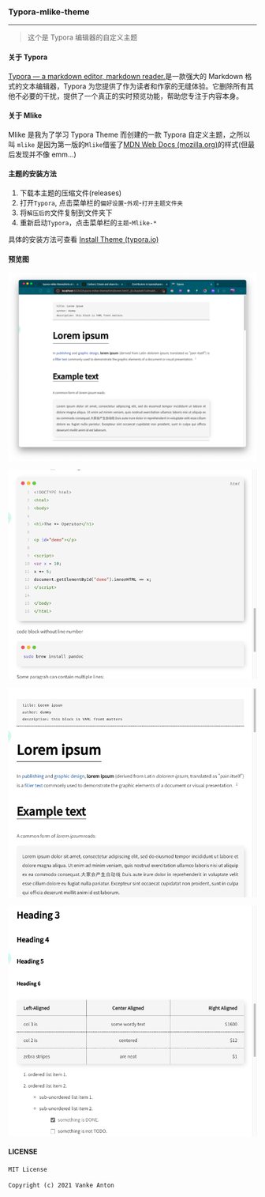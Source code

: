 ### Typora-mlike-theme

---

>   这个是 Typora 编辑器的自定义主题

#### 关于 Typora

[Typora — a markdown editor, markdown reader.](https://typora.io/)是一款强大的 Markdown 格式的文本编辑器，Typora 为您提供了作为读者和作家的无缝体验。它删除所有其他不必要的干扰，提供了一个真正的实时预览功能，帮助您专注于内容本身。

#### 关于 Mlike

Mlike 是我为了学习 Typora Theme 而创建的一款 Typora 自定义主题，之所以叫 `mlike` 是因为第一版的`Mlike`借鉴了[MDN Web Docs (mozilla.org)](https://developer.mozilla.org/zh-CN/)的样式(但最后发现并不像 emm...)

#### 主题的安装方法

1.  下载本主题的压缩文件(releases)
2.  打开`Typora`, 点击菜单栏的`偏好设置`-`外观`-`打开主题文件夹`
3.  将`解压后的`文件复制到文件夹下
4.  重新启动`Typora`，点击菜单栏的`主题`-`Mlike-*`

具体的安装方法可查看 [Install Theme (typora.io)](https://theme.typora.io/doc/Install-Theme/)

#### 预览图

![Mlike](screenshots/Mlike-2.png)

![Mlike-1](screenshots/Mlike-Lorem.png)

![Mlike-2](screenshots/Mlike-Lorem2.png)

![Mlike-3](screenshots/Mlike-Lorem3.png)

#### LICENSE

```
MIT License

Copyright (c) 2021 Vanke Anton
```

